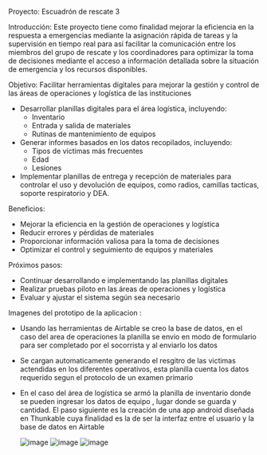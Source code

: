 Proyecto: Escuadrón de rescate 3

Introducción: Este proyecto tiene como finalidad mejorar la eficiencia en la respuesta a emergencias mediante la asignación rápida de tareas y la supervisión en tiempo real para así facilitar la comunicación entre los miembros del grupo de rescate y los coordinadores para optimizar la toma de decisiones mediante el acceso a información detallada sobre la situación de emergencia y los recursos disponibles.

Objetivo: Facilitar herramientas digitales para mejorar la gestión y control de las áreas de operaciones y logística de las instituciones

- Desarrollar planillas digitales para el área logística, incluyendo:
    - Inventario
    - Entrada y salida de materiales
    - Rutinas de mantenimiento de equipos
- Generar informes basados en los datos recopilados, incluyendo:
    - Tipos de víctimas más frecuentes
    - Edad
    - Lesiones
- Implementar planillas de entrega y recepción de materiales para controlar el uso y devolución de equipos, como radios, camillas tacticas, soporte respiratorio y DEA.

Beneficios:

- Mejorar la eficiencia en la gestión de operaciones y logística
- Reducir errores y pérdidas de materiales
- Proporcionar información valiosa para la toma de decisiones
- Optimizar el control y seguimiento de equipos y materiales

Próximos pasos:

- Continuar desarrollando e implementando las planillas digitales
- Realizar pruebas piloto en las áreas de operaciones y logística
- Evaluar y ajustar el sistema según sea necesario

Imagenes del prototipo de la aplicacion :

- Usando las herramientas de Airtable se creo la base de datos, en el caso del area de operaciones la planilla se envio en modo de formulario para ser completado por el socorrista y al enviarlo los datos
- Se cargan automaticamente generando el resgitro de las victimas actendidas en los diferentes operativos, esta planilla cuenta los datos requerido segun el protocolo de un examen primario
- En el caso del área de logística se armó la planilla de inventario donde se pueden ingresar los datos de equipo , lugar donde se guarda y cantidad.
  El paso siguiente es la creación de una app android diseñada en Thunkable cuya finalidad es la de ser la interfaz entre el usuario y la base de datos en Airtable


  ![image](https://github.com/user-attachments/assets/c5a0147d-c74e-4e60-8518-2a9247ca24ee)
  ![image](https://github.com/user-attachments/assets/b3361ecd-fd76-4931-9920-c002474343de)
  ![image](https://github.com/user-attachments/assets/9a55dca8-47b5-4cc0-8be1-f2b655dfe49f)
  


